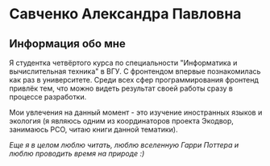 # Савченко Александра Павловна

## Информация обо мне

Я студентка четвёртого курса по специальности "Информатика и вычислительная техника" в ВГУ. С фронтендом впервые познакомилась как раз в университете. Среди всех сфер программирования фронтенд привлёк тем, что можно видеть результат своей работы сразу в процессе разработки.

Мои увлечения на данный момент - это изучение иностранных языков и экология (я являюсь одним из координаторов проекта Экодвор, занимаюсь РСО, читаю книги данной тематики).

*Еще я в целом люблю читать, люблю вселенную Гарри Поттера и люблю проводить время на природе :)* 